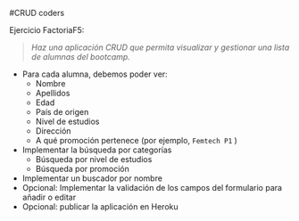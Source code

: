 #CRUD  coders

Ejercicio FactoriaF5: 
 > *Haz una aplicación CRUD que permita visualizar y gestionar una lista de alumnas del bootcamp.*

- Para cada alumna, debemos poder ver:
    - Nombre
    - Apellidos
    - Edad
    - País de origen
    - Nivel de estudios
    - Dirección
    - A qué promoción pertenece (por ejemplo, `Femtech P1` )
- Implementar la búsqueda por categorías
    - Búsqueda por nivel de estudios
    - Búsqueda por promoción
- Implementar un buscador por nombre
- Opcional: Implementar la validación de los campos del formulario para añadir o editar
- Opcional: publicar la aplicación en Heroku





